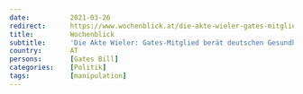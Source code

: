 ```yaml
---
date:          2021-03-26
redirect:      https://www.wochenblick.at/die-akte-wieler-gates-mitglied-beraet-deutschen-gesundheitsminister/
title:         Wochenblick
subtitle:      'Die Akte Wieler: Gates-Mitglied berät deutschen Gesundheitsminister'
country:       AT
persons:       [Gates Bill]
categories:    [Politik]
tags:          [manipulation]
---
```

